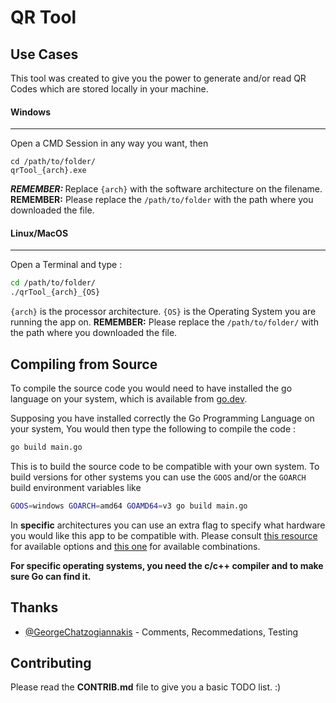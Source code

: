 # QR Tool

## Use Cases
This tool was created to give you the power to generate and/or read QR Codes which are stored locally in your machine.

#### Windows
<hr>
Open a CMD Session in any way you want, then

```dos
cd /path/to/folder/
qrTool_{arch}.exe
```

<b><i>REMEMBER: </i></b>
Replace `{arch}` with the software architecture on the filename.  
<b>REMEMBER:</b> Please replace the `/path/to/folder` with the path where you downloaded the file.

#### Linux/MacOS
<hr>
Open a Terminal and type :

```sh
cd /path/to/folder/
./qrTool_{arch}_{OS}
```
`{arch}` is the processor architecture.
`{OS}` is the Operating System you are running the app on.
<b>REMEMBER:</b> Please replace the `/path/to/folder/` with the path where you downloaded the file.  

## Compiling from Source
To compile the source code you would need to have installed the go language on your system, which is available from [go.dev](https://go.dev/).

Supposing you have installed correctly the Go Programming Language on your system, You would then type the following to compile the code :  
```sh
go build main.go
```

This is to build the source code to be compatible with your own system. To build versions for other systems you can use the `GOOS` and/or the `GOARCH` build environment variables like  
```sh
GOOS=windows GOARCH=amd64 GOAMD64=v3 go build main.go
```

In <strong>specific</strong> architectures you can use an extra flag to specify what hardware you would like this app to be compatible with. Please consult [this resource](https://go.dev/wiki/MinimumRequirements#amd64) for available options and [this one](https://go.dev/doc/install/source#environment) for available combinations.

<strong>For specific operating systems, you need the c/c++ compiler and to make sure Go can find it.</strong>

## Thanks
- [@GeorgeChatzogiannakis](https://github.com/GeorgeChatzogiannakis) - Comments, Recommedations, Testing

## Contributing

Please read the **CONTRIB.md** file to give you a basic TODO list\. \:\)

